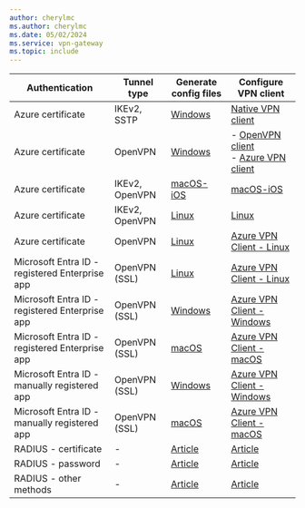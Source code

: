 ```yaml
---
author: cherylmc
ms.author: cherylmc
ms.date: 05/02/2024
ms.service: vpn-gateway
ms.topic: include
---
```


| Authentication | Tunnel type |Generate config files| Configure VPN client |
| --- | --- | --- |---| 
| Azure certificate | IKEv2, SSTP   |  [Windows](../articles/vpn-gateway/point-to-site-vpn-client-cert-windows.md)| [Native VPN client](../articles/vpn-gateway/point-to-site-vpn-client-certificate-windows-native.md)
| Azure certificate | OpenVPN  | [Windows](../articles/vpn-gateway/point-to-site-vpn-client-cert-windows.md)|- [OpenVPN client](../articles/vpn-gateway/point-to-site-vpn-client-certificate-windows-openvpn-client.md)<br>- [Azure VPN client](../articles/vpn-gateway/point-to-site-vpn-client-certificate-windows-azure-vpn-client.md)
| Azure certificate | IKEv2, OpenVPN  | [macOS-iOS](../articles/vpn-gateway/point-to-site-vpn-client-cert-mac.md)|[macOS-iOS](../articles/vpn-gateway/point-to-site-vpn-client-cert-mac.md)|
| Azure certificate |  IKEv2, OpenVPN  | [Linux](../articles/vpn-gateway/point-to-site-vpn-client-cert-linux.md) |[Linux](../articles/vpn-gateway/point-to-site-vpn-client-cert-linux.md) |
| Azure certificate | OpenVPN | [Linux](../articles/vpn-gateway/vpn-gateway-howto-point-to-site-resource-manager-portal.md#profile-files) | [Azure VPN Client - Linux](../articles/vpn-gateway/point-to-site-certificate-client-linux-azure-vpn-client.md)
| Microsoft Entra ID - registered Enterprise app | OpenVPN (SSL) | [Linux](../articles/vpn-gateway/point-to-site-entra-gateway.md)| [Azure VPN Client - Linux](../articles/vpn-gateway/point-to-site-entra-vpn-client-linux.md) |
| Microsoft Entra ID - registered Enterprise app | OpenVPN (SSL) | [Windows](../articles/vpn-gateway/point-to-site-entra-gateway.md)| [Azure VPN Client - Windows](../articles/vpn-gateway/point-to-site-entra-vpn-client-linux.md) |
| Microsoft Entra ID - registered Enterprise app | OpenVPN (SSL) | [macOS](../articles/vpn-gateway/point-to-site-entra-gateway.md)| [Azure VPN Client - macOS](../articles/vpn-gateway/point-to-site-entra-vpn-client-linux.md) |
| Microsoft Entra ID - manually registered app |OpenVPN (SSL) | [Windows](../articles/vpn-gateway/openvpn-azure-ad-client.md) |[Azure VPN Client - Windows](../articles/vpn-gateway/openvpn-azure-ad-client.md) |
| Microsoft Entra ID - manually registered app| OpenVPN (SSL)| [macOS](../articles/vpn-gateway/openvpn-azure-ad-client-mac.md) |[Azure VPN Client - macOS](../articles/vpn-gateway/openvpn-azure-ad-client-mac.md) |
| RADIUS - certificate |  - | [Article](../articles/vpn-gateway/point-to-site-vpn-client-configuration-radius-certificate.md)|[Article](../articles/vpn-gateway/point-to-site-vpn-client-configuration-radius-certificate.md)|
| RADIUS -  password | - | [Article](../articles/vpn-gateway/point-to-site-vpn-client-configuration-radius-password.md)|[Article](../articles/vpn-gateway/point-to-site-vpn-client-configuration-radius-password.md)|
| RADIUS - other methods |  - | [Article](../articles/vpn-gateway/point-to-site-vpn-client-configuration-radius-other.md)|[Article](../articles/vpn-gateway/point-to-site-vpn-client-configuration-radius-other.md)|
